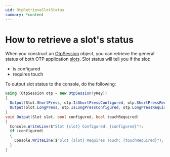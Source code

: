 ```yaml
---
uid: OtpRetrieveSlotStatus
summary: *content
---
```


<!-- Copyright 2021 Yubico AB

Licensed under the Apache License, Version 2.0 (the "License");
you may not use this file except in compliance with the License.
You may obtain a copy of the License at

    http://www.apache.org/licenses/LICENSE-2.0

Unless required by applicable law or agreed to in writing, software
distributed under the License is distributed on an "AS IS" BASIS,
WITHOUT WARRANTIES OR CONDITIONS OF ANY KIND, either express or implied.
See the License for the specific language governing permissions and
limitations under the License. -->

# How to retrieve a slot's status

When you construct an [OtpSession](xref:Yubico.YubiKey.Otp.OtpSession) object, you can retrieve the general status of both OTP application [slots](xref:OtpSlots). Slot status will tell you if the slot:

* is configured
* requires touch

To output slot status to the console, do the following:

```C#
using (OtpSession otp = new OtpSession(yKey))
{
  Output(Slot.ShortPress, otp.IsShortPressConfigured, otp.ShortPressRequiresTouch);
  Output(Slot.LongPress, otp.IsLongPressConfigured, otp.LongPressRequiresTouch);
}
void Output(Slot slot, bool configured, bool touchRequired)
{
  Console.WriteLine($"Slot {slot} Configured: {configured}");
  if (configured)
  {
    Console.WriteLine($"Slot {slot} Requires Touch: {touchRequired}");
  }
}
```
